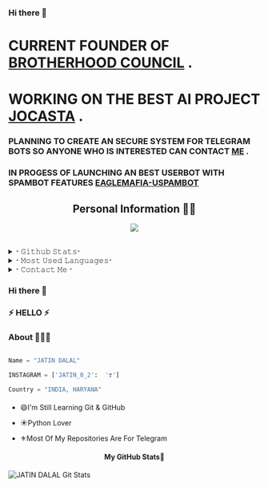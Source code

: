 ### Hi there 👋

<!--
**Jatindalal875/Jatindalal875** is a ✨ _special_ ✨ repository because its `README.md` (this file) appears on your GitHub profile.

Here are some ideas to get you started:

- 🔭 I’m currently working on ...
- 🌱 I’m currently learning ...
- 👯 I’m looking to collaborate on ...
- 🤔 I’m looking for help with ...
- 💬 Ask me about ...
- 📫 How to reach me: ...
- 😄 Pronouns: ...
- ⚡ Fun fact: ...
-->
# CURRENT FOUNDER OF [BROTHERHOOD COUNCIL](https://t.me//THE_BROTHERHOOD_COUNCIL) .

# WORKING ON THE BEST AI PROJECT [JOCASTA](https://github.com/TEAM-JOCASTA/JOCASTA) .

### PLANNING TO CREATE AN SECURE SYSTEM FOR TELEGRAM BOTS SO ANYONE WHO IS INTERESTED CAN CONTACT [ME](https://t.me//HUNTER_IS_BACK) .

### IN PROGESS OF LAUNCHING AN BEST USERBOT WITH SPAMBOT FEATURES [EAGLEMAFIA-USPAMBOT](https://github.com/Jatindalal875/EAGLE-MAFIA)

<h2 align="center"><b>Personal Information 👨‍💻</b></h2>




  
<p align="center">
  <img src="https://readme-typing-svg.herokuapp.com?color=F77247&width=420&lines=A+Passionate+Developer+From+India%E2%9C%8C%EF%B8%8F;Python%2C+Java%2C+Linux%E2%9D%A4%EF%B8%8F">
</p> 
<br>


<details>
<summary>⠂𝙶𝚒𝚝𝚑𝚞𝚋 𝚂𝚝𝚊𝚝𝚜⠂</summary>
<h2 align="center"><b>⠂𝙶𝚒𝚝𝚑𝚞𝚋 𝚂𝚝𝚊𝚝𝚜⠐
<br>
<br>

----
![GitHub followers](https://img.shields.io/github/followers/Jatindalal875?label=Follow&style=social)
![](https://visitor-badge.glitch.me/badge?page_id=Jatindalal875.Jatindalal875)
[![Profile views](https://komarev.com/ghpvc/?username=Jatindalal875&label=Profile%20views)](https://github.com/Jatindalal875)
![Github Trophy](https://github-profile-trophy.vercel.app/?username=Jatindalal875)
  
<a href="https://github-readme-stats.vercel.app/api?username=Jatindalal875&layout=compact&show_icons=true&theme=chartreuse-dark&cache_seconds=1800">
    <img width="60%" align="center" alt="𝙼𝚢 𝙶𝚒𝚝𝚑𝚞𝚋 𝚂𝚝𝚊𝚝𝚜" src="https://github-readme-stats.vercel.app/api?username=Jatindalal875&show_icons=true&include_all_commits=true&theme=chartreuse-dark&cache_seconds=86400" />

</a>
</b></h2>  
</details>

<details>
<summary>⠂𝙼𝚘𝚜𝚝 𝚄𝚜𝚎𝚍 𝙻𝚊𝚗𝚐𝚞𝚊𝚐𝚎𝚜⠂</summary>
<h2 align="center"><b>⠂𝙼𝚘𝚜𝚝 𝚄𝚜𝚎𝚍 𝙻𝚊𝚗𝚐𝚞𝚊𝚐𝚎𝚜⠐
<br>
<br>
<a href="https://github-readme-stats.vercel.app/api/top-langs/?username=Jatindalal875&layout=compact&theme=midnight-purple&hide=Css">
    <img width="60%" align="center" alt="Most Used Languages" src="https://github-readme-stats.vercel.app/api/top-langs/?username=Jatindalal875&layout=compact&theme=midnight-purple&hide=Css" />
</a>
</b></h2>  
</details>

<details>
<summary>⠂𝙲𝚘𝚗𝚝𝚊𝚌𝚝 𝙼𝚎⠐</summary>
<h2 align="center"><b>⠂𝙲𝚘𝚗𝚝𝚊𝚌𝚝 𝙼𝚎⠐
  <br>
  <br>
  
  
[![Gmail](https://img.shields.io/badge/Gmail.com-0072c6?style=for-the-badge&logo=Microsoft-Outlook&logoColor=Green)](jatindalal875@gmail.com)</b></h2>
</details>





### Hi there 👋

### ⚡ HELLO ⚡

### About 🙋🏻‍♂️

```python

Name = "JATIN DALAL"

INSTAGRAM = ['JATIN_0_2':  '❣️']

Country = "INDIA, HARYANA"
```

#### 


<!--

**
- 🌱 I’m currently learning ...

- 👯 I’m looking to collaborate on ...

- 🤔 I’m looking for help with ...

- 💬 Ask me about ...

- 📫 How to reach me: ...

- 😄 Pronouns: ...

- ⚡ Fun fact: ...

-->

- 😄I'm Still Learning Git & GitHub

- ☀️Python Lover

- ⚜️Most Of My Repositories Are For Telegram

<h4 align="center"><b>My GitHub Stats💛</b></h4>

![JATIN DALAL Git Stats](https://github-readme-stats.vercel.app/api?username=JATINDALAL875&include_all_commits=true&count_private=true&theme=highcontrast)
